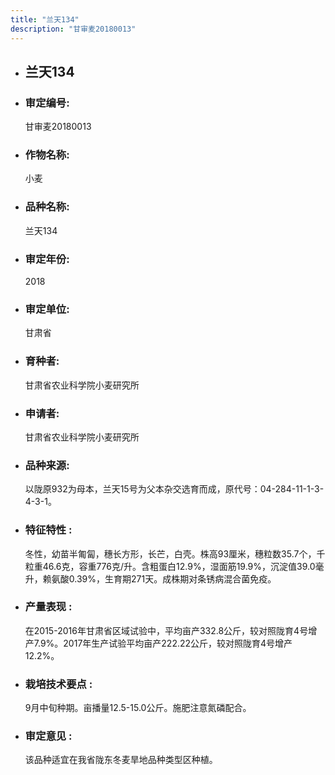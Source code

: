 ```yaml
---
title: "兰天134"
description: "甘审麦20180013"
---
```

* ## 兰天134
* ###  审定编号:  
   甘审麦20180013

*  ### 作物名称:  
   小麦

*   ###  品种名称: 
    兰天134

*   ### 审定年份: 
    2018

*   ### 审定单位:  
    甘肃省

*   ### 育种者:  
    甘肃省农业科学院小麦研究所

*   ### 申请者:  
    甘肃省农业科学院小麦研究所

*   ### 品种来源:  
    以陇原932为母本，兰天15号为父本杂交选育而成，原代号：04-284-11-1-3-4-3-1。

*   ### 特征特性 : 
    冬性，幼苗半匍匐，穗长方形，长芒，白壳。株高93厘米，穗粒数35.7个，千粒重46.6克，容重776克/升。含粗蛋白12.9%，湿面筋19.9%，沉淀值39.0毫升，赖氨酸0.39%，生育期271天。成株期对条锈病混合菌免疫。

*   ### 产量表现 : 
    在2015-2016年甘肃省区域试验中，平均亩产332.8公斤，较对照陇育4号增产7.9%。2017年生产试验平均亩产222.22公斤，较对照陇育4号增产12.2%。

*   ### 栽培技术要点 : 
    9月中旬种期。亩播量12.5-15.0公斤。施肥注意氮磷配合。 

*   ### 审定意见 : 
    该品种适宜在我省陇东冬麦旱地品种类型区种植。
